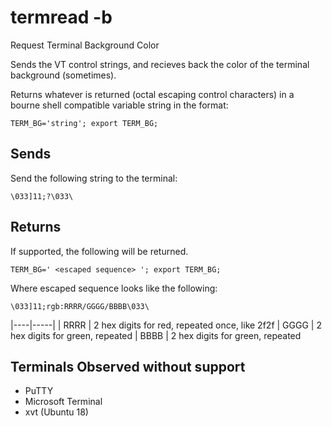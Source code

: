 # termread -b

Request Terminal Background Color

Sends the VT control strings, and recieves back the color of the terminal
background (sometimes).

Returns whatever is returned (octal escaping control characters) in a
bourne shell compatible variable string in the format:

```
TERM_BG='string'; export TERM_BG; 
```

## Sends

Send the following string to the terminal:

```
\033]11;?\033\
```

## Returns

If supported, the following will be returned.

```
TERM_BG=' <escaped sequence> '; export TERM_BG; 
```

Where escaped sequence looks like the following:

```
\033]11;rgb:RRRR/GGGG/BBBB\033\
```

|----|-----|
| RRRR | 2 hex digits for red, repeated once, like 2f2f
| GGGG | 2 hex digits for green, repeated
| BBBB | 2 hex digits for green, repeated

## Terminals Observed without support

* PuTTY
* Microsoft Terminal
* xvt (Ubuntu 18)

